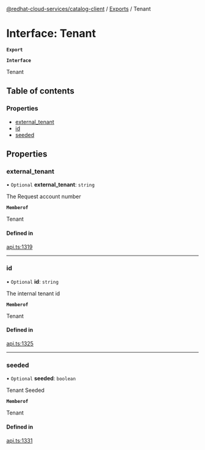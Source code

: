 [@redhat-cloud-services/catalog-client](../README.md) / [Exports](../modules.md) / Tenant

# Interface: Tenant

**`Export`**

**`Interface`**

Tenant

## Table of contents

### Properties

- [external\_tenant](Tenant.md#external_tenant)
- [id](Tenant.md#id)
- [seeded](Tenant.md#seeded)

## Properties

### external\_tenant

• `Optional` **external\_tenant**: `string`

The Request account number

**`Memberof`**

Tenant

#### Defined in

[api.ts:1319](https://github.com/RedHatInsights/javascript-clients/blob/master/packages/catalog/api.ts#L1319)

___

### id

• `Optional` **id**: `string`

The internal tenant id

**`Memberof`**

Tenant

#### Defined in

[api.ts:1325](https://github.com/RedHatInsights/javascript-clients/blob/master/packages/catalog/api.ts#L1325)

___

### seeded

• `Optional` **seeded**: `boolean`

Tenant Seeded

**`Memberof`**

Tenant

#### Defined in

[api.ts:1331](https://github.com/RedHatInsights/javascript-clients/blob/master/packages/catalog/api.ts#L1331)
